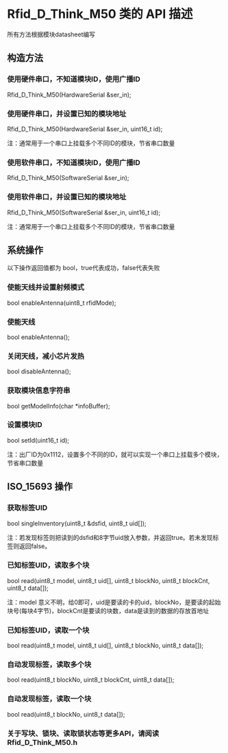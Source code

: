 # Rfid_D_Think_M50 类的 API 描述

所有方法根据模块datasheet编写

## 构造方法

### 使用硬件串口，不知道模块ID，使用广播ID

Rfid_D_Think_M50(HardwareSerial &ser_in);

### 使用硬件串口，并设置已知的模块地址

Rfid_D_Think_M50(HardwareSerial &ser_in, uint16_t id);

注：通常用于一个串口上挂载多个不同ID的模块，节省串口数量

### 使用软件串口，不知道模块ID，使用广播ID

Rfid_D_Think_M50(SoftwareSerial &ser_in);

### 使用软件串口，并设置已知的模块地址

Rfid_D_Think_M50(SoftwareSerial &ser_in, uint16_t id);

注：通常用于一个串口上挂载多个不同ID的模块，节省串口数量



## 系统操作

以下操作返回值都为 bool，true代表成功，false代表失败

### 使能天线并设置射频模式

bool enableAntenna(uint8_t rfidMode);

### 使能天线

bool enableAntenna();

### 关闭天线，减小芯片发热

bool disableAntenna();

### 获取模块信息字符串

bool getModelInfo(char *infoBuffer);

### 设置模块ID

bool setId(uint16_t id);

注：出厂ID为0x1112，设置多个不同的ID，就可以实现一个串口上挂载多个模块，节省串口数量

##  ISO_15693 操作

### 获取标签UID

bool singleInventory(uint8_t &dsfid, uint8_t uid[]);

注：若发现标签则把读到的dsfid和8字节uid放入参数，并返回true。若未发现标签则返回false。

### 已知标签UID，读取多个块

bool read(uint8_t model, uint8_t uid[], uint8_t blockNo, uint8_t blockCnt, uint8_t data[]);

注：model 意义不明，给0即可，uid是要读的卡的uid，blockNo，是要读的起始块号(每块4字节)，blockCnt是要读的块数，data是读到的数据的存放首地址

### 已知标签UID，读取一个块

bool read(uint8_t model, uint8_t uid[], uint8_t blockNo, uint8_t data[]);

### 自动发现标签，读取多个块

bool read(uint8_t blockNo, uint8_t blockCnt, uint8_t data[]);

### 自动发现标签，读取一个块

bool read(uint8_t blockNo, uint8_t data[]);

### 关于写块、锁块、读取锁状态等更多API，请阅读 Rfid_D_Think_M50.h
